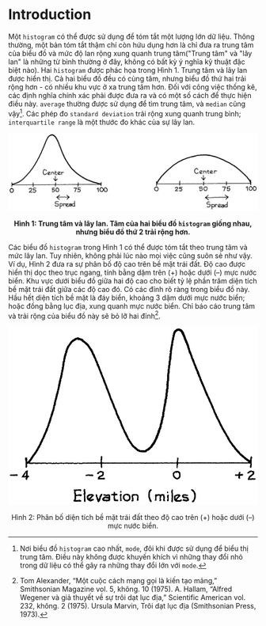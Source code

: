 # Introduction
Một `histogram` có thể được sử dụng để tóm tắt một lượng lớn dữ liệu. Thông thường, một bản tóm tắt thậm chí còn hứu dụng hơn là chỉ đưa ra trung tâm của biểu đồ và mức độ lan rộng xung quanh trung tâm("Trung tâm" và "lây lan" là những từ bình thường ở đây, không có bất kỳ ý nghĩa kỹ thuật đặc biệt nào). Hai `histogram` được phác họa trong Hình 1. Trung tâm và lây lan được hiển thị. Cả hai biểu đồ đều có cùng tâm, nhưng biểu đồ thứ hai trải rộng hơn - có nhiều khu vực ở xa trung tâm hơn. Đối với công việc thống kê, các định nghĩa chính xác phải được đưa ra và có một số cách để thực hiện điều này. `average` thường được sử dụng để tìm trung tâm, và `median` cũng vậy[^2]. Các phép đo `standard deviation` trải rộng xung quanh trung bình; `interquartile range` là một thước đo khác của sự lây lan.

![fig1](fig1.png "Fig1")
**<center>Hình 1: Trung tâm và lây lan. Tâm của hai biểu đồ `histogram` giống nhau, nhưng biểu đồ thứ 2 trải rộng hơn.</center>**

Các biểu đồ `histogram` trong Hình 1 có thể được tóm tắt theo trung tâm và mức lây lan. Tuy nhiên, không phải lúc nào mọi việc cũng suôn sẻ như vậy. Ví dụ, Hình 2 đưa ra sự phân bố độ cao trên bề mặt trái đất. Độ cao được hiển thị dọc theo trục ngang, tính bằng dặm trên (+) hoặc dưới (–) mực nước biển. Khu vực dưới biểu đồ giữa hai độ cao cho biết tỷ lệ phần trăm diện tích bề mặt trái đất giữa các độ cao đó. Có các đỉnh rõ ràng trong biểu đồ này. Hầu hết diện tích bề mặt là đáy biển, khoảng 3 dặm dưới mực nước biển; hoặc đồng bằng lục địa, xung quanh mực nước biển. Chỉ báo cáo trung tâm và trải rộng của biểu đồ này sẽ bỏ lỡ hai đỉnh[^3].

![fig2](fig2.png "Fig2")
<center>Hình 2: Phân bố diện tích bề mặt trái đất theo độ cao trên (+) hoặc dưới (–) mực nước biển.</center>

[^2]: Nơi biểu đồ `histogram` cao nhất, `mode`, đôi khi được sử dụng để biểu thị trung tâm. Điều này không được khuyến khích vì những thay đổi nhỏ trong dữ liệu có thể gây ra những thay đổi lớn với `mode`.

[^3]: Tom Alexander, “Một cuộc cách mạng gọi là kiến tạo mảng,” Smithsonian Magazine vol. 5, không. 10 (1975). A. Hallam, “Alfred Wegener và giả thuyết về sự trôi dạt lục địa,” Scientific American vol. 232, không. 2 (1975). Ursula Marvin, Trôi dạt lục địa (Smithsonian Press, 1973).

